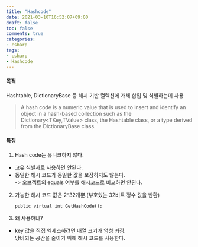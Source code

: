 ```yaml
---
title: "Hashcode"
date: 2021-03-10T16:52:07+09:00
draft: false
toc: false
comments: true
categories:
- csharp
tags:
- csharp
- Hashcode
---
```

#### 목적
Hashtable, DictionaryBase 등 해시 기반 컬렉션에 개체 삽입 및 식별하는데 사용

> A hash code is a numeric value that is used to insert and identify an object in a hash-based collection such as the Dictionary<TKey,TValue> class, the Hashtable class, or a type derived from the DictionaryBase class.

#### 특징

1. Hash code는 유니크하지 않다.  
* 고유 식별자로 사용하면 안된다.
* 동일한 해시 코드가 동일한 값을 보장하지도 않는다.  
  -> 오브젝트의 equals 여부를 해시코드로 비교하면 안된다.

2. 가능한 해시 코드 값은 2^32개뿐.(부호있는 32비트 정수 값을 반환)  

       public virtual int GetHashCode();

3. 왜 사용하냐?
* key 값을 직접 엑세스하려면 배열 크기가 엄청 커짐.  
 낭비되는 공간을 줄이기 위해 해시 코드를 사용한다.